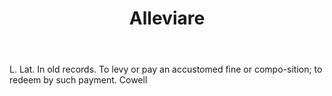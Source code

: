 ---
title: Alleviare
permalink: "/definitions/alleviare.html"
body: L. Lat. In old records. To levy or pay an accustomed fine or compo-sition; to
  redeem by such payment. Cowell
published_at: '2018-07-07'
layout: post
---